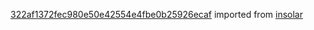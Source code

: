 [322af1372fec980e50e42554e4fbe0b25926ecaf](https://github.com/insolar/insolar/commit/322af1372fec980e50e42554e4fbe0b25926ecaf) imported from [insolar](https://github.com/insolar/insolar)
